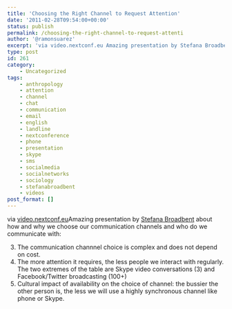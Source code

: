 ```yaml
---
title: 'Choosing the Right Channel to Request Attention'
date: '2011-02-28T09:54:00+00:00'
status: publish
permalink: /choosing-the-right-channel-to-request-attenti
author: '@ramonsuarez'
excerpt: 'via video.nextconf.eu Amazing presentation by Stefana Broadbent about how and why we choose our communication channels and who do we communicate with: The communication channnel choice is complex and does not depend on cost. The more attention it ...'
type: post
id: 261
category:
    - Uncategorized
tags:
    - anthropology
    - attention
    - channel
    - chat
    - communication
    - email
    - english
    - landline
    - nextconference
    - phone
    - presentation
    - skype
    - sms
    - socialmedia
    - socialnetworks
    - sociology
    - stefanabroadbent
    - videos
post_format: []
---
```

via [video.nextconf.eu](http://video.nextconf.eu/video/885228/the-power-struggle-choosing)</div>Amazing presentation by [Stefana Broadbent](http://nextconf.eu/next10/speaker/stefana-broadbent.html) about how and why we choose our communication channels and who do we communicate with:


3. The communication channnel choice is complex and does not depend on cost.
4. The more attention it requires, the less people we interact with regularly. The two extremes of the table are Skype video conversations (3) and Facebook/Twitter broadcasting (100+)
5. Cultural impact of availability on the choice of channel: the bussier the other person is, the less we will use a highly synchronous channel like phone or Skype.
</div>